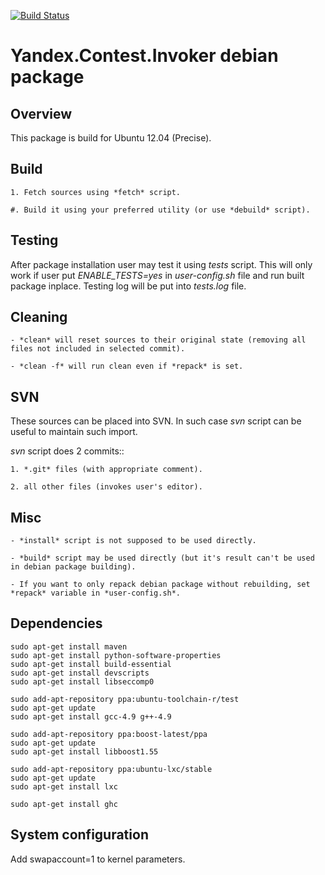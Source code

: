 [![Build Status](https://travis-ci.org/bunsanorg/yandex_contest_invoker_debian.svg)](https://travis-ci.org/bunsanorg/yandex_contest_invoker_debian)

Yandex.Contest.Invoker debian package
=====================================

Overview
--------

This package is build for Ubuntu 12.04 (Precise).


Build
-----

    1. Fetch sources using *fetch* script.

    #. Build it using your preferred utility (or use *debuild* script).

Testing
-------

After package installation user may test it using *tests* script.
This will only work if user put *ENABLE_TESTS=yes* in *user-config.sh* file
and run built package inplace. Testing log will be put into *tests.log* file.

Cleaning
--------

    - *clean* will reset sources to their original state (removing all files not included in selected commit).

    - *clean -f* will run clean even if *repack* is set.

SVN
---

These sources can be placed into SVN. In such case *svn* script can be useful to maintain
such import.

*svn* script does 2 commits::

    1. *.git* files (with appropriate comment).

    2. all other files (invokes user's editor).

Misc
----

    - *install* script is not supposed to be used directly.

    - *build* script may be used directly (but it's result can't be used in debian package building).

    - If you want to only repack debian package without rebuilding, set *repack* variable in *user-config.sh*.

Dependencies
------------

    sudo apt-get install maven
    sudo apt-get install python-software-properties
    sudo apt-get install build-essential
    sudo apt-get install devscripts
    sudo apt-get install libseccomp0

    sudo add-apt-repository ppa:ubuntu-toolchain-r/test
    sudo apt-get update
    sudo apt-get install gcc-4.9 g++-4.9

    sudo add-apt-repository ppa:boost-latest/ppa
    sudo apt-get update
    sudo apt-get install libboost1.55

    sudo add-apt-repository ppa:ubuntu-lxc/stable
    sudo apt-get update
    sudo apt-get install lxc

    sudo apt-get install ghc

System configuration
--------------------
Add swapaccount=1 to kernel parameters.
